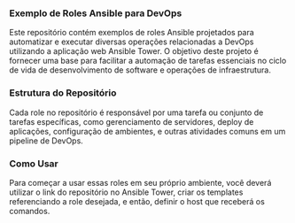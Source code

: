 ### Exemplo de Roles Ansible para DevOps

Este repositório contém exemplos de roles Ansible projetados para automatizar e executar diversas operações relacionadas a DevOps utilizando a aplicação web Ansible Tower. O objetivo deste projeto é fornecer uma base para facilitar a automação de tarefas essenciais no ciclo de vida de desenvolvimento de software e operações de infraestrutura.

### Estrutura do Repositório

Cada role no repositório é responsável por uma tarefa ou conjunto de tarefas específicas, como gerenciamento de servidores, deploy de aplicações, configuração de ambientes, e outras atividades comuns em um pipeline de DevOps.

### Como Usar

Para começar a usar essas roles em seu próprio ambiente, você deverá utilizar o link do repositório no Ansible Tower, criar os templates referenciando a role desejada, e então, definir o host que receberá os comandos.
